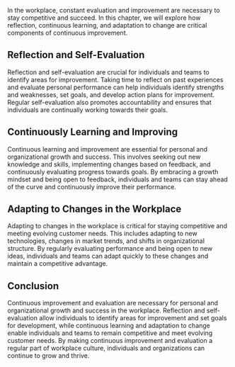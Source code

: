 
In the workplace, constant evaluation and improvement are necessary to stay competitive and succeed. In this chapter, we will explore how reflection, continuous learning, and adaptation to change are critical components of continuous improvement.

Reflection and Self-Evaluation
------------------------------

Reflection and self-evaluation are crucial for individuals and teams to identify areas for improvement. Taking time to reflect on past experiences and evaluate personal performance can help individuals identify strengths and weaknesses, set goals, and develop action plans for improvement. Regular self-evaluation also promotes accountability and ensures that individuals are continually working towards their goals.

Continuously Learning and Improving
-----------------------------------

Continuous learning and improvement are essential for personal and organizational growth and success. This involves seeking out new knowledge and skills, implementing changes based on feedback, and continuously evaluating progress towards goals. By embracing a growth mindset and being open to feedback, individuals and teams can stay ahead of the curve and continuously improve their performance.

Adapting to Changes in the Workplace
------------------------------------

Adapting to changes in the workplace is critical for staying competitive and meeting evolving customer needs. This includes adapting to new technologies, changes in market trends, and shifts in organizational structure. By regularly evaluating performance and being open to new ideas, individuals and teams can adapt quickly to these changes and maintain a competitive advantage.

Conclusion
----------

Continuous improvement and evaluation are necessary for personal and organizational growth and success in the workplace. Reflection and self-evaluation allow individuals to identify areas for improvement and set goals for development, while continuous learning and adaptation to change enable individuals and teams to remain competitive and meet evolving customer needs. By making continuous improvement and evaluation a regular part of workplace culture, individuals and organizations can continue to grow and thrive.
